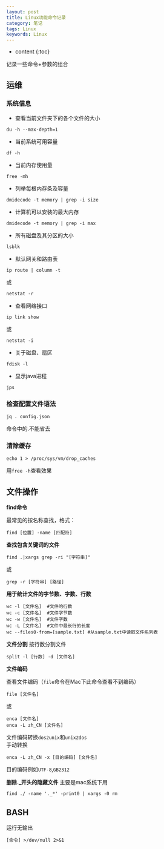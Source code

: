 ```yaml
---
layout: post
title: Linux功能命令记录
category: 笔记
tags: Linux
keywords: Linux
---
```



* content
{:toc}

记录一些命令+参数的组合
## 运维
### 系统信息

- 查看当前文件夹下的各个文件的大小
```
du -h --max-depth=1
```

- 当前系统可用容量
```
df -h
```
- 当前内存使用量
```
free -mh
```

- 列举每根内存条及容量
```
dmidecode -t memory | grep -i size
```

- 计算机可以安装的最大内存
```
dmidecode -t memory | grep -i max
```

- 所有磁盘及其分区的大小
```
lsblk
```

- 默认网关和路由表
```
ip route | column -t
```
或
```
netstat -r
```

- 查看网络接口
```
ip link show
```
或
```
netstat -i
```

- 关于磁盘、扇区
```
fdisk -l
```

- 显示java进程

```
jps
```
### 检查配置文件语法 
```
jq . config.json
```
命令中的.不能省去

### 清除缓存

```
echo 1 > /proc/sys/vm/drop_caches
```
 用`free -h`查看效果

## 文件操作
**find命令**

最常见的按名称查找，格式：
```
find [位置] -name [匹配符]
```

**查找包含关键词的文件**
```
find .|xargs grep -ri "[字符串]"
```
或
```
grep -r [字符串] [路径]
```

**用于统计文件的字节数、字数、行数**

```
wc -l [文件名]  #文件的行数
wc -c [文件名]  #文件字节数
wc -w [文件名]  #文件字数
wc -L [文件名]  #文件中最长行的长度
wc --files0-from=[sample.txt] #从sample.txt中读取文件名列表
```

**文件分割**
按行数分割文件
```
split -l [行数] -d [文件名]
```
**文件编码**

查看文件编码（`file`命令在Mac下此命令查看不到编码）
```
file [文件名]
```
或
```
enca [文件名]
enca -L zh_CN [文件名]
```

文件编码转换`dos2unix`和`unix2dos`  
手动转换
```
enca -L zh_CN -x [目的编码] [文件名]
```
目的编码例如`UTF-8`,`GB2312`


**删除._开头的隐藏文件**
主要是mac系统下用
```
find ./ -name '._*' -print0 | xargs -0 rm
```
## BASH

运行无输出
```
[命令] >/dev/null 2>&1
```
